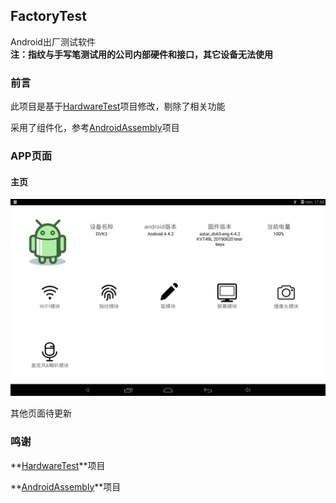 ## FactoryTest

Android出厂测试软件<br/>
**注：指纹与手写笔测试用的公司内部硬件和接口，其它设备无法使用**<br/>

### 前言

此项目是基于[HardwareTest](https://github.com/smuyyh/HardwareTest/)项目修改，剔除了相关功能

采用了组件化，参考[AndroidAssembly](https://github.com/AbnerMing888/AndroidAssembly)项目

### APP页面

#### 主页

<img src="images/app_main.png" alt="主页" style="zoom:50%;" />



其他页面待更新

### 鸣谢

**[HardwareTest](https://github.com/smuyyh/HardwareTest)**项目

**[AndroidAssembly](https://github.com/AbnerMing888/AndroidAssembly)**项目



